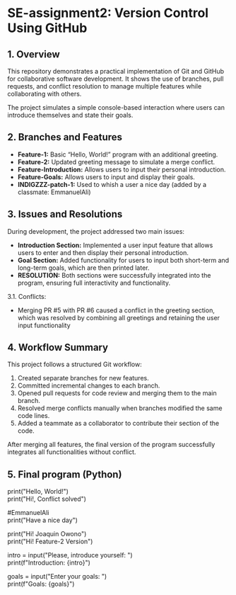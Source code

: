 # SE-assignment2: Version Control Using GitHub

## 1. Overview
This repository demonstrates a practical implementation of Git and GitHub for collaborative software development. It shows the use of branches, pull requests, and conflict resolution to manage multiple features while collaborating with others. 

The project simulates a simple console-based interaction where users can introduce themselves and state their goals. 


## 2. Branches and Features
- **Feature-1:** Basic “Hello, World!” program with an additional greeting.
- **Feature-2:** Updated greeting message to simulate a merge conflict.
- **Feature-Introduction:** Allows users to input their personal introduction.
- **Feature-Goals:** Allows users to input and display their goals.
- **INDIGZZZ-patch-1:** Used to whish a user a nice day (added by a classmate: EmmanuelAli)


## 3. Issues and Resolutions
During development, the project addressed two main issues:

- **Introduction Section:** Implemented a user input feature that allows users to enter and then display their personal introduction.
- **Goal Section:** Added functionality for users to input both short-term and long-term goals, which are then printed later.
- **RESOLUTION:** Both sections were successfully integrated into the program, ensuring full interactivity and functionality. 

3.1. Conflicts:
- Merging PR #5 with PR #6 caused a conflict in the greeting section, which was resolved by combining all greetings and retaining the user input functionality


## 4. Workflow Summary
This project follows a structured Git workflow:
1. Created separate branches for new features.
2. Committed incremental changes to each branch.
3. Opened pull requests for code review and merging them to the main branch.
4. Resolved merge conflicts manually when branches modified the same code lines.
5. Added a teammate as a collaborator to contribute their section of the code.

After merging all features, the final version of the program successfully integrates all functionalities without conflict.


## 5. Final program (Python)

print("Hello, World!") <br>
print("Hi!, Conflict solved") <br>

#EmmanuelAli<br>
print("Have a nice day")<br>

print("Hi! Joaquin Owono")<br>
print("Hi! Feature-2 Version")<br>

intro = input("Please, introduce yourself: ")<br>
print(f"Introduction: {intro}")<br>

goals = input("Enter your goals: ")<br>
print(f"Goals: {goals}")<br>

